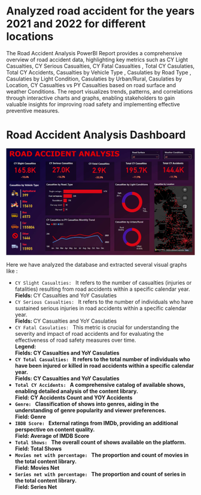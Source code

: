 # Analyzed road accident for the years 2021 and 2022 for different locations 
<!DOCTYPE html>
<html lang="en">
<head>
    <meta charset="UTF-8">
    <meta name="viewport" content="width=device-width, initial-scale=1.0">
    
</head>
<body>
<p>The Road Accident Analysis PowerBI Report provides a comprehensive overview of road accident data, highlighting key metrics such as CY Light Casualties, CY Serious Casualties, CY Fatal Casualties , Total CY Casulaties, Total CY Accidents, Casualties by Vehicle Type , Casulaties by Road Type , Casulaties by Light Condition, Casulaties by Urban/Rural, Casulaties by Location, CY Casualties vs PY Casualties based on road surface and weather Conditions. The report visualizes trends, patterns, and correlations through interactive charts and graphs, enabling stakeholders to gain valuable insights for improving road safety and implementing effective preventive measures.</p>

<h1>Road Accident Analysis Dashboard</h1>
<img width="960" alt="yt_clone" src="https://github.com/subhagittu/Road-Accident-Analysis/blob/acecc48c3d94493b7ce33b868ee5d3ca91b8ffdc/dash_1.png">
<p>Here we have analyzed the database and extracted several visual graphs like :<br>
<ul>
    <li><code>CY Slight Casualties: </code>      It refers to the number of casualties (injuries or fatalities) resulting from road accidents within a specific calendar year.<br><b>Fields: </b>CY Casualties and YoY Casulaties </li>
    <li><code>CY Serious Casualties: </code>  It refers to the number of individuals who have sustained serious injuries in road accidents within a specific calendar year.<br><b>Fields: </b>CY Casualties and YoY Casulaties </li>
    <li><code>CY Fatal Casulaties: </code>  This metric is crucial for understanding the severity and impact of road accidents and for evaluating the effectiveness of road safety measures over time.<br> <b>Legend: <br><b>Fields: </b>CY Casualties and YoY Casulaties </li>
    <li><code>CY Total Casualties: </code>   It refers to the total number of individuals who have been injured or killed in road accidents within a specific calendar year.<br><b>Fields: </b>CY Casualties and YoY Casulaties </li>
    <li><code>Total CY Accidents: </code>  A comprehensive catalog of available shows, enabling detailed analysis of the content library.<br><b>Field: </b> CY Accidents Count and YOY Accidents</li>
    <li><code>Genre: </code>  Classification of shows into genres, aiding in the understanding of genre popularity and viewer preferences.<br><b>Field: </b> Genre </li>
    <li><code>IBDB Score: </code>  External ratings from IMDb, providing an additional perspective on content quality.<br><b>Field: </b> Average of IMDB Score</li>
    <li><code>Total Shows: </code>  The overall count of shows available on the platform.<br><b>Field: </b> Total Shows </li>
    <li><code>Movies net with percentage: </code>  The proportion and count of movies in the total content library.<br><b>Field: </b> Movies Net </li>
    <li><code>Series net with percentage: </code>  The proportion and count of series in the total content library.<br><b>Field: </b> Series Net  </li>
    </ul>
</p>

